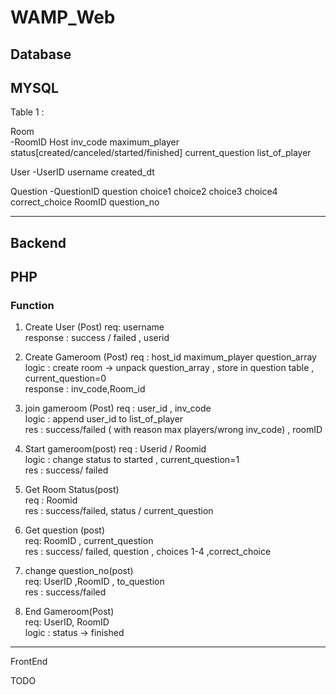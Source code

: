 # WAMP_Web


## Database
MYSQL 
---
Table 1 :   
   
Room     
-RoomID Host inv_code maximum_player status[created/canceled/started/finished] current_question list_of_player

User
-UserID username created_dt 

Question
-QuestionID question choice1 choice2 choice3 choice4 correct_choice RoomID question_no

---

## Backend 
PHP 
---
### Function
1. Create User (Post)
req: username  
response : success / failed , userid  

2. Create Gameroom (Post)
req : host_id maximum_player question_array   
logic : create room -> unpack question_array , store in question table , current_question=0   
response : inv_code,Room_id  

3. join gameroom (Post)
req : user_id , inv_code   
logic : append user_id to list_of_player   
res : success/failed ( with reason max players/wrong inv_code) ,  roomID   

4. Start gameroom(post)
req : Userid / Roomid   
logic : change status to started , current_question=1   
res : success/ failed  

5. Get Room Status(post)   
req : Roomid  
res : success/failed, status / current_question   

6. Get question (post)  
req: RoomID , current_question  
res : success/ failed, question , choices 1-4 ,correct_choice  

7. change question_no(post)  
req: UserID ,RoomID , to_question  
res : success/failed   

8. End Gameroom(Post)  
req: UserID, RoomID    
logic : status -> finished  

---
FrontEnd 

TODO

